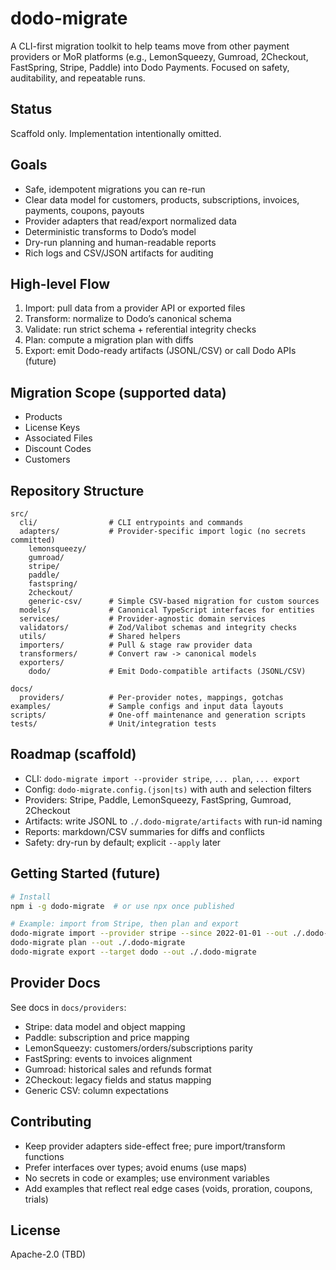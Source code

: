 # dodo-migrate

A CLI-first migration toolkit to help teams move from other payment providers or MoR platforms (e.g., LemonSqueezy, Gumroad, 2Checkout, FastSpring, Stripe, Paddle) into Dodo Payments. Focused on safety, auditability, and repeatable runs.

## Status

Scaffold only. Implementation intentionally omitted.

## Goals

- Safe, idempotent migrations you can re-run
- Clear data model for customers, products, subscriptions, invoices, payments, coupons, payouts
- Provider adapters that read/export normalized data
- Deterministic transforms to Dodo’s model
- Dry-run planning and human-readable reports
- Rich logs and CSV/JSON artifacts for auditing

## High-level Flow

1. Import: pull data from a provider API or exported files
2. Transform: normalize to Dodo’s canonical schema
3. Validate: run strict schema + referential integrity checks
4. Plan: compute a migration plan with diffs
5. Export: emit Dodo-ready artifacts (JSONL/CSV) or call Dodo APIs (future)

## Migration Scope (supported data)

- Products
- License Keys
- Associated Files
- Discount Codes
- Customers

## Repository Structure

```
src/
  cli/                # CLI entrypoints and commands
  adapters/           # Provider-specific import logic (no secrets committed)
    lemonsqueezy/
    gumroad/
    stripe/
    paddle/
    fastspring/
    2checkout/
    generic-csv/      # Simple CSV-based migration for custom sources
  models/             # Canonical TypeScript interfaces for entities
  services/           # Provider-agnostic domain services
  validators/         # Zod/Valibot schemas and integrity checks
  utils/              # Shared helpers
  importers/          # Pull & stage raw provider data
  transformers/       # Convert raw -> canonical models
  exporters/
    dodo/             # Emit Dodo-compatible artifacts (JSONL/CSV)

docs/
  providers/          # Per-provider notes, mappings, gotchas
examples/             # Sample configs and input data layouts
scripts/              # One-off maintenance and generation scripts
tests/                # Unit/integration tests
```

## Roadmap (scaffold)

- CLI: `dodo-migrate import --provider stripe`, `... plan`, `... export`
- Config: `dodo-migrate.config.(json|ts)` with auth and selection filters
- Providers: Stripe, Paddle, LemonSqueezy, FastSpring, Gumroad, 2Checkout
- Artifacts: write JSONL to `./.dodo-migrate/artifacts` with run-id naming
- Reports: markdown/CSV summaries for diffs and conflicts
- Safety: dry-run by default; explicit `--apply` later

## Getting Started (future)

```bash
# Install
npm i -g dodo-migrate  # or use npx once published

# Example: import from Stripe, then plan and export
dodo-migrate import --provider stripe --since 2022-01-01 --out ./.dodo-migrate
dodo-migrate plan --out ./.dodo-migrate
dodo-migrate export --target dodo --out ./.dodo-migrate
```

## Provider Docs

See docs in `docs/providers`:
- Stripe: data model and object mapping
- Paddle: subscription and price mapping
- LemonSqueezy: customers/orders/subscriptions parity
- FastSpring: events to invoices alignment
- Gumroad: historical sales and refunds format
- 2Checkout: legacy fields and status mapping
- Generic CSV: column expectations

## Contributing

- Keep provider adapters side-effect free; pure import/transform functions
- Prefer interfaces over types; avoid enums (use maps)
- No secrets in code or examples; use environment variables
- Add examples that reflect real edge cases (voids, proration, coupons, trials)

## License

Apache-2.0 (TBD)
